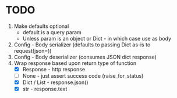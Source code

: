 # TODO

1. Make defaults optional
    * default is a query param
    * Unless param is an object or Dict - in which case use as body
2. Config - Body serializer (defaults to passing Dict as-is to request(json=))
3. Config - Body deserializer (consumes JSON dict response)
4. Wrap response based upon return type of function
    * [x] Response - http response
    * [ ] None - just assert success code (raise_for_status)
    * [x] Dict / List - response.json()
    * [x] str - response.text
